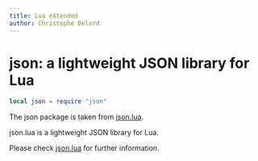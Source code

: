 ```yaml
---
title: Lua eXtended
author: Christophe Delord
---
```


# json: a lightweight JSON library for Lua

```lua
local json = require "json"
```

The json package is taken from
[json.lua](https://github.com/rxi/json.lua).

json.lua is a lightweight JSON library for Lua.

Please check [json.lua](https://github.com/rxi/json.lua) for further
information.
